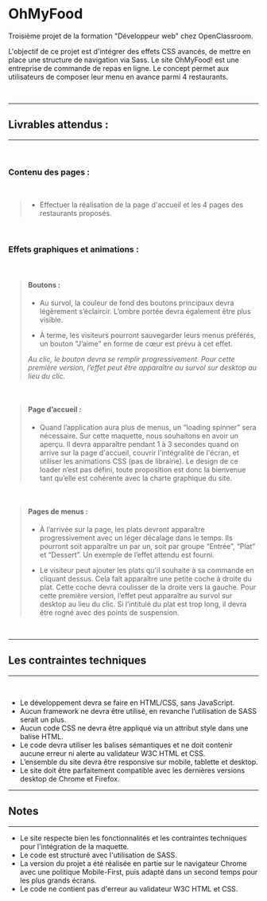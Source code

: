 # OhMyFood

Troisième projet de la formation "Développeur web" chez OpenClassroom.

L'objectif de ce projet est d'intégrer des effets CSS avancés, de mettre en place une structure de navigation via Sass.
Le site OhMyFood! est une entreprise de commande de repas en ligne.
Le concept permet aux utilisateurs de composer leur menu en avance parmi 4 restaurants.

<br/>

---

## Livrables attendus :

---

<br/>

### Contenu des pages :

<br/>

> - Effectuer la réalisation de la page d'accueil et les 4 pages des restaurants proposés.

<br/>

### Effets graphiques et animations :

<br/>

> #### Boutons :
>
> - Au survol, la couleur de fond des boutons principaux devra légèrement s’éclaircir.
>   L’ombre portée devra également être plus visible.
>
> - À terme, les visiteurs pourront sauvegarder leurs menus préférés, un bouton "J’aime" en forme de cœur est prévu à cet effet.
>
> _Au clic, le bouton devra se remplir progressivement.
> Pour cette première version, l’effet peut être apparaître au survol sur desktop au lieu du clic._

<br/>

> #### Page d’accueil :
>
> - Quand l’application aura plus de menus, un “loading spinner” sera nécessaire. Sur cette maquette, nous souhaitons en avoir un aperçu. Il devra apparaître pendant 1 à 3 secondes quand on arrive sur la page d'accueil, couvrir l'intégralité de l'écran, et utiliser les animations CSS (pas de librairie). Le design de ce loader n’est pas défini, toute proposition est donc la bienvenue tant qu’elle est cohérente avec la charte graphique du site.

<br/>

> #### Pages de menus :
>
> - À l’arrivée sur la page, les plats devront apparaître progressivement avec un léger décalage dans le temps. Ils pourront soit apparaître un par un, soit par groupe “Entrée”, “Plat” et “Dessert”. Un exemple de l’effet attendu est fourni.
>
> - Le visiteur peut ajouter les plats qu'il souhaite à sa commande en cliquant dessus. Cela fait apparaître une petite coche à droite du plat. Cette coche devra coulisser de la droite vers la gauche. Pour cette première version, l’effet peut apparaître au survol sur desktop au lieu du clic. Si l’intitulé du plat est trop long, il devra être rogné avec des points de suspension.

<br/>

---

## Les contraintes techniques

---

<br/>

- Le développement devra se faire en HTML/CSS, sans JavaScript.
- Aucun framework ne devra être utilisé, en revanche l’utilisation de SASS serait un plus.
- Aucun code CSS ne devra être appliqué via un attribut style dans une balise HTML.
- Le code devra utiliser les balises sémantiques et ne doit contenir aucune erreur ni alerte au validateur W3C HTML et CSS.
- L’ensemble du site devra être responsive sur mobile, tablette et desktop.
- Le site doit être parfaitement compatible avec les dernières versions desktop de Chrome et Firefox.

---

## Notes

---

- Le site respecte bien les fonctionnalités et les contraintes techniques pour l'intégration de la maquette.
- Le code est structuré avec l'utilisation de SASS.
- La version du projet a été réalisée en partie sur le navigateur Chrome avec une politique Mobile-First, puis adapté dans un second temps pour les plus grands écrans.
- Le code ne contient pas d'erreur au validateur W3C HTML et CSS.
